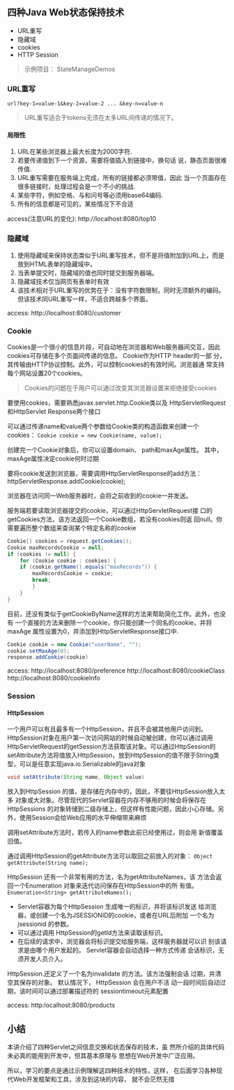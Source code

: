## 四种Java Web状态保持技术

* URL重写
* 隐藏域
* cookies
* HTTP Session

> 示例项目： StateManageDemos

### URL重写

`url?key-1=value-1&key-2=value-2 ... &key-n=value-n`

> URL重写适合于tokens无须在太多URL间传递的情况下。

#### 局限性

1. URL在某些浏览器上最大长度为2000字符.
2. 若要传递值到下一个资源，需要将值插入到链接中，换句话
说，静态页面很难传值.
3. URL重写需要在服务端上完成，所有的链接都必须带值，因此
当一个页面存在很多链接时，处理过程会是一个不小的挑战.
4. 某些字符，例如空格、与和问号等必须用base64编码.
5. 所有的信息都是可见的，某些情况下不合适

access(注意URL的变化): http://localhost:8080/top10

### 隐藏域

1. 使用隐藏域来保持状态类似于URL重写技术，但不是将值附加到URL上，而是放到HTML表单的隐藏域中。
2. 当表单提交时，隐藏域的值也同时提交到服务器端。
3. 隐藏域技术仅当网页有表单时有效
4. 该技术相对于URL重写的优势在于：没有字符数限制，同时无须额外的编码。
但该技术同URL重写一样，不适合跨越多个界面。

access: http://localhost:8080/customer

### Cookie

Cookies是一个很小的信息片段，可自动地在浏览器和Web服务器间交互，因此
cookies可存储在多个页面间传递的信息。 Cookie作为HTTP header的一部
分，其传输由HTTP协议控制。此外，可以控制cookies的有效时间。浏览器通
常支持每个网站设置20个cookies。

> Cookies的问题在于用户可以通过改变其浏览器设置来拒绝接受cookies

要使用cookies，需要熟悉javax.servlet.http.Cookie类以及
HttpServletRequest和HttpServlet Response两个接口

可以通过传递name和value两个参数给Cookie类的构造函数来创建一个
cookies： `Cookie cookie = new Cookie(name, value);`

创建完一个Cookie对象后，你可以设置domain、 path和maxAge属性。
其中， maxAge属性决定cookie何时过期

要将cookie发送到浏览器，需要调用HttpServletResponse的add方法：
httpServletResponse.addCookie(cookie);

浏览器在访问同一Web服务器时，会将之前收到的cookie一并发送。

服务端若要读取浏览器提交的cookie，可以通过HttpServletRequest接
口的getCookies方法，该方法返回一个Cookie数组，若没有cookies则返
回null。你需要遍历整个数组来查询某个特定名称的cookie

```java
Cookie[] cookies = request.getCookies();
Cookie maxRecordsCookie = null;
if (cookies != null) {
	for (Cookie cookie : cookies) {
	if (cookie.getName().equals("maxRecords")) {
		maxRecordsCookie = cookie;
		break;
		}
	}
}
```

目前，还没有类似于getCookieByName这样的方法来帮助简化工作。此外，也没有
一个直接的方法来删除一个cookie，你只能创建一个同名的cookie，并将maxAge
属性设置为0，并添加到HttpServletResponse接口中.

```java
Cookie cookie = new Cookie("userName", "");
cookie.setMaxAge(0);
response.addCookie(cookie)
```

access: 
http://localhost:8080/preference
http://localhost:8080/cookieClass
http://localhost:8080/cookieInfo

### Session

#### HttpSession

一个用户可以有且最多有一个HttpSession，并且不会被其他用户访问到。
HttpSession对象在用户第一次访问网站的时候自动被创建，你可以通过调用
HttpServletRequest的getSession方法获取该对象。可以通过HttpSession的setAttribute方法将值放入HttpSession，放到HttpSession的值不限于String类型，可以是任意实现java.io.Serializable的java对象

```java
void setAttribute(String name, Object value)
```

放入到HttpSession 的值，是存储在内存中的，因此，不要往HttpSession放入太多
对象或大对象。尽管现代的Servlet容器在内存不够用的时候会将保存在HttpSessions
的对象转储到二级存储上，但这样有性能问题，因此小心存储。另外，使用Session会给Web应用的水平伸缩带来麻烦

调用setAttribute方法时，若传入的name参数此前已经使用过，则会用
新值覆盖旧值。

通过调用HttpSession的getAttribute方法可以取回之前放入的对象：
`Object getAttribute(String name);`

HttpSession 还有一个非常有用的方法，名为getAttributeNames，该
方法会返回一个Enumeration 对象来迭代访问保存在HttpSession中的所
有值。`Enumeration<String> getAttributeNames();`

* Servlet容器为每个HttpSession 生成唯一的标识，并将该标识发送
给浏览器，或创建一个名为JSESSIONID的cookie，或者在URL后附加
一个名为jsessionid 的参数。
* 可以通过调用 HttpSession的getId方法来读取该标识。
* 在后续的请求中，浏览器会将标识提交给服务端，这样服务器就可以识
别该请求是由哪个用户发起的。 Servlet容器会自动选择一种方式传递
会话标识，无须开发人员介入。

HttpSession.还定义了一个名为invalidate 的方法。该方法强制会话
过期，并清空其保存的对象。 默认情况下， HttpSession 会在用户不活
动一段时间后自动过期，该时间可以通过部署描述符的 sessiontimeout元素配置

access: http:localhost:8080/products

## 小结

本讲介绍了四种Servlet之间信息交换和状态保存的技术，虽
然所介绍的具体代码未必真的能用到开发中，但其基本原理与
思想在Web开发中广泛应用。

所以，学习的要点是通过示例理解这四种技术的特性，这样，
在后面学习各种现代Web开发框架和工具，涉及到这块的内容，
就不会茫然无措